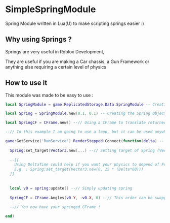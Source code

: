 # SimpleSpringModule
Spring Module written in Lua(U) to make scripting springs easier :)

## Why using Springs ? 

Springs are very useful in Roblox Development, 

They are useful if you are making a Car chassis, a Gun Framework or anything else requiring a certain level of physics

## How to use it 

This module was made to be easy to use : 

```lua 
local SpringModule = game.ReplicatedStorage.Data.SpringModule -- Creating Module Referene

local Spring = SpringModule.new(0.1, 0.1) -- Creating the Spring Object, Values here reprensents Dampling And Friction of the Spring, adjust them as your liking 

local SpringCF = CFrame.new() --// Using a CFrame to translate returned Vector3

--// In this example I am going to use a loop, but it can be used anywhere else 

game:GetService('RunService').RenderStepped:Connect(function(delta) -- Notice important use of DeltaTime later
  
  Spring:set_target(Vector3.new(...) --// Setting Target of Spring (Vector3) can be anything. 
  
  --[[ 
    Using DeltaTime could help if you want your physics to depend of Frame Rate, just add (Delta*60) to every V3 Axis 
    E.g. : Spring:set_target(Vector3.new(0, 15 * (Delta*60)))
  ]]
  
  
  local v0 = spring:update() --// Simply updating spring 
  
  SpringCF = CFrame.Angles(v0.Y, -v0.X, 0) --// This order can be swapped, once again by your liking.
  
  --// You now have your springed CFrame !

end)
``` 

